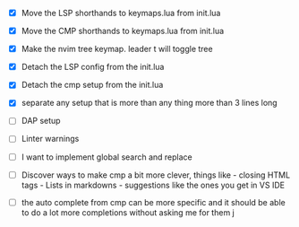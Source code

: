 - [x] Move the LSP shorthands to keymaps.lua from init.lua  
- [x] Move the CMP shorthands to keymaps.lua from init.lua 
- [x] Make the nvim tree keymap. leader t will toggle tree
- [x] Detach the LSP config from the init.lua 
- [x] Detach the cmp setup from the init.lua 
- [x] separate any setup that is more than any thing more than 3 lines long
- [ ] DAP setup
- [ ] Linter warnings
- [ ] I want to implement global search and replace 
- [ ] Discover ways to make cmp a bit more clever, things like
        - closing HTML tags 
        - Lists in markdowns
        - suggestions like the ones you get in VS IDE

- [ ] the auto complete from cmp can be more specific and it should be able to do a lot more completions without asking me for them j
